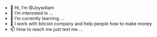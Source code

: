 - 👋 Hi, I’m @Joywillam
- 👀 I’m interested in ...
- 🌱 I’m currently learning ...
- 💞️ I work with bitcoin company and help people how to make money 
- 📫 How to reach me just text me ...

<!---
Joywillam/Joywillam is a ✨ special ✨ repository because its `README.md` (this file) appears on your GitHub profile.
You can click the Preview link to take a look at your changes.
--->
